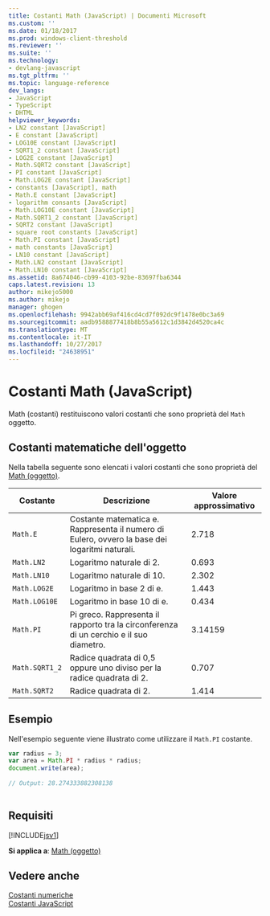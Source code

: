 ```yaml
---
title: Costanti Math (JavaScript) | Documenti Microsoft
ms.custom: ''
ms.date: 01/18/2017
ms.prod: windows-client-threshold
ms.reviewer: ''
ms.suite: ''
ms.technology:
- devlang-javascript
ms.tgt_pltfrm: ''
ms.topic: language-reference
dev_langs:
- JavaScript
- TypeScript
- DHTML
helpviewer_keywords:
- LN2 constant [JavaScript]
- E constant [JavaScript]
- LOG10E constant [JavaScript]
- SQRT1_2 constant [JavaScript]
- LOG2E constant [JavaScript]
- Math.SQRT2 constant [JavaScript]
- PI constant [JavaScript]
- Math.LOG2E constant [JavaScript]
- constants [JavaScript], math
- Math.E constant [JavaScript]
- logarithm consants [JavaScript]
- Math.LOG10E constant [JavaScript]
- Math.SQRT1_2 constant [JavaScript]
- SQRT2 constant [JavaScript]
- square root constants [JavaScript]
- Math.PI constant [JavaScript]
- math constants [JavaScript]
- LN10 constant [JavaScript]
- Math.LN2 constant [JavaScript]
- Math.LN10 constant [JavaScript]
ms.assetid: 8a674046-cb99-4103-92be-83697fba6344
caps.latest.revision: 13
author: mikejo5000
ms.author: mikejo
manager: ghogen
ms.openlocfilehash: 9942abb69af416cd4cd7f092dc9f1478e0bc3a69
ms.sourcegitcommit: aadb9588877418b8b55a5612c1d3842d4520ca4c
ms.translationtype: MT
ms.contentlocale: it-IT
ms.lasthandoff: 10/27/2017
ms.locfileid: "24638951"
---
```

# <a name="math-constants-javascript"></a>Costanti Math (JavaScript)
Math (costanti) restituiscono valori costanti che sono proprietà del `Math` oggetto.  
  
## <a name="math-object-constants"></a>Costanti matematiche dell'oggetto  
 Nella tabella seguente sono elencati i valori costanti che sono proprietà del [Math (oggetto)](../../javascript/reference/math-object-javascript.md).  
  
|Costante|Descrizione|Valore approssimativo|  
|--------------|-----------------|-----------------------|  
|`Math.E`|Costante matematica e. Rappresenta il numero di Eulero, ovvero la base dei logaritmi naturali.|2.718|  
|`Math.LN2`|Logaritmo naturale di 2.|0.693|  
|`Math.LN10`|Logaritmo naturale di 10.|2.302|  
|`Math.LOG2E`|Logaritmo in base 2 di e.|1.443|  
|`Math.LOG10E`|Logaritmo in base 10 di e.|0.434|  
|`Math.PI`|Pi greco. Rappresenta il rapporto tra la circonferenza di un cerchio e il suo diametro.|3.14159|  
|`Math.SQRT1_2`|Radice quadrata di 0,5 oppure uno diviso per la radice quadrata di 2.|0.707|  
|`Math.SQRT2`|Radice quadrata di 2.|1.414|  
  
## <a name="example"></a>Esempio  
 Nell'esempio seguente viene illustrato come utilizzare il `Math.PI` costante.  
  
```JavaScript  
var radius = 3;  
var area = Math.PI * radius * radius;  
document.write(area);  
  
// Output: 28.274333882308138  
  
```  
  
## <a name="requirements"></a>Requisiti  
 [!INCLUDE[jsv1](../../javascript/misc/includes/jsv1-md.md)]  
  
 **Si applica a**: [Math (oggetto)](../../javascript/reference/math-object-javascript.md)  
  
## <a name="see-also"></a>Vedere anche  
 [Costanti numeriche](../../javascript/reference/number-constants-javascript.md)   
 [Costanti JavaScript](../../javascript/reference/javascript-constants.md)
